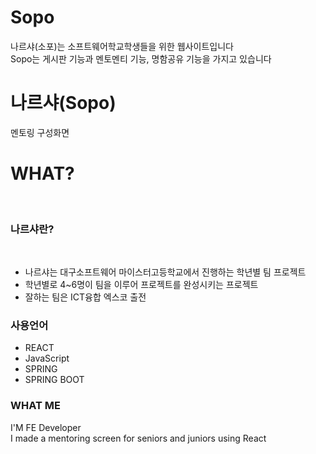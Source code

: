 # Sopo
나르샤(소포)는 소프트웨어학교학생들을 위한 웹사이트입니다
<br>
Sopo는 게시판 기능과 멘토멘티 기능, 명함공유 기능을 가지고 있습니다
<h1>나르샤(Sopo)</h1>
멘토링 구성화면 <br>
<h1>WHAT?</h1> <br>
<h3>나르샤란?</h3> <br>
<ul>
  <li>나르샤는 대구소프트웨어 마이스터고등학교에서 진행하는 학년별 팀 프로젝트</li>
  <li>학년별로 4~6명이 팀을 이루어 프로젝트를 완성시키는 프로젝트</li>
  <li>잘하는 팀은 ICT융합 엑스코 출전</li>
</ul>
<h3>사용언어</h3>
<ul>
  <li>REACT</li>
  <li>JavaScript</li>
  <li>SPRING</li>
  <li>SPRING BOOT</li>
</ul>
<h3>WHAT ME</h3>
I'M FE Developer <br>
I made a mentoring screen for seniors and juniors using React
